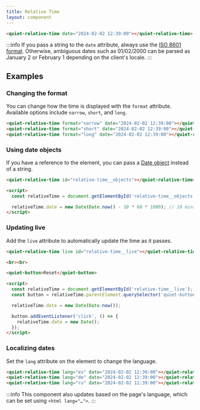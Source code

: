 ```yaml
---
title: Relative Time
layout: component
---
```


```html {.example}
<quiet-relative-time date="2024-02-02 12:39:00"></quiet-relative-time>
```

:::info
If you pass a string to the `date` attribute, always use the [ISO 8601 format](https://developer.mozilla.org/en-US/docs/Web/JavaScript/Reference/Global_Objects/Date/toISOString). Otherwise, ambiguous dates such as 01/02/2000 can be parsed as January 2 or February 1 depending on the client's locale.
:::

## Examples

### Changing the format

You can change how the time is displayed with the `format` attribute. Available options include `narrow`, `short`, and `long`.

```html {.example}
<quiet-relative-time format="narrow" date="2024-02-02 12:39:00"></quiet-relative-time><br>
<quiet-relative-time format="short" date="2024-02-02 12:39:00"></quiet-relative-time><br>
<quiet-relative-time format="long" date="2024-02-02 12:39:00"></quiet-relative-time>
```

### Using date objects

If you have a reference to the element, you can pass a [Date object](https://developer.mozilla.org/en-US/docs/Web/JavaScript/Reference/Global_Objects/Date) instead of a string.

```html {.example}
<quiet-relative-time id="relative-time__objects"></quiet-relative-time>

<script>
  const relativeTime = document.getElementById('relative-time__objects');

  relativeTime.date = new Date(Date.now() - 10 * 60 * 1000); // 10 mins ago
</script>
```

### Updating live

Add the `live` attribute to automatically update the time as it passes.

```html {.example}
<quiet-relative-time live id="relative-time__live"></quiet-relative-time>

<br><br>

<quiet-button>Reset</quiet-button>

<script>
  const relativeTime = document.getElementById('relative-time__live');
  const button = relativeTime.parentElement.querySelector('quiet-button');

  relativeTime.date = new Date(Date.now());

  button.addEventListener('click', () => {
    relativeTime.date = new Date();
  });
</script>
```

### Localizing dates

Set the `lang` attribute on the element to change the language.

```html {.example}
<quiet-relative-time lang="es" date="2024-02-02 12:39:00"></quiet-relative-time><br>
<quiet-relative-time lang="de" date="2024-02-02 12:39:00"></quiet-relative-time><br>
<quiet-relative-time lang="ru" date="2024-02-02 12:39:00"></quiet-relative-time>
```

:::info
This component also updates based on the page's language, which can be set using `<html lang="…">`.
:::
